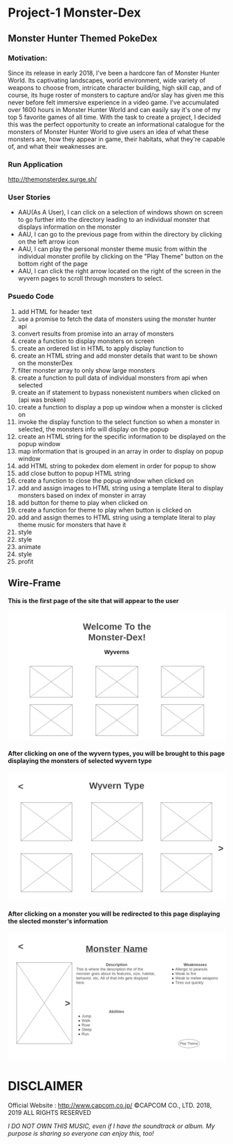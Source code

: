 # Project-1 Monster-Dex
## Monster Hunter Themed PokeDex
### Motivation:
Since its release in early 2018, I've been a hardcore fan of Monster Hunter World. Its captivating landscapes, world environment, wide variety of weapons to choose from, intricate character building, high skill cap, and of course, its huge roster of monsters to capture and/or slay has given me this never before felt immersive experience in a video game. I've accumulated over 1600 hours in Monster Hunter World and can easily say it's one of my top 5 favorite games of all time. With the task to create a project, I decided this was the perfect opportunity to create an informational catalogue for the monsters of Monster Hunter World to give users an idea of what these monsters are, how they appear in game, their habitats, what they're capable of, and what their weaknesses are.

### Run Application
http://themonsterdex.surge.sh/

### User Stories
* AAU(As A User), I can click on a selection of windows shown on screen to go further into the directory leading to an individual monster that displays information on the monster
* AAU, I can go to the previous page from within the directory by clicking on the left arrow icon
* AAU, I can play the personal monster theme music from within the individual monster profile by clicking on the "Play Theme" button on the bottom right of the page
* AAU, I can click the right arrow located on the right of the screen in the wyvern pages to scroll through monsters to select.

### Psuedo Code

1. add HTML for header text
2. use a promise to fetch the data of monsters using the monster hunter api
3. convert results from promise into an array of monsters
4. create a function to display monsters on screen 
5. create an ordered list in HTML to apply display function to
6. create an HTML string and add monster details that want to be shown on the monsterDex
7. filter monster array to only show large monsters
8. create a function to pull data of individual monsters from api when selected
9. create an if statement to bypass nonexistent numbers when clicked on (api was broken)
10. create a function to display a pop up window when a monster is clicked on
11. invoke the display function to the select function so when a monster in selected, the monsters info will display on the popup
12. create an HTML string for the specific information to be displayed on the popup window
13. map information that is grouped in an array in order to display on popup window
14. add HTML string to pokedex dom element in order for popup to show 
15. add close button to popup HTML string
16. create a function to close the popup window when clicked on
17. add and assign images to HTML string using a template literal to display monsters based on index of monster in array
18. add button for theme to play when clicked on 
19. create a function for theme to play when button is clicked on
20. add and assign themes to HTML string using a template literal to play theme music for monsters that have it
21. style
22. style
23. animate
24. style
25. profit




## Wire-Frame
#### This is the first page of the site that will appear to the user
![Image of Home/Main page](images/1-Wyvern-Page.png)
#### After clicking on one of the wyvern types, you will be brought to this page displaying the monsters of selected wyvern type
![Image of Home/Main page](images/2-Monster-List.png)
#### After clicking on a monster you will be redirected to this page displaying the slected monster's information
![Image of Home/Main page](images/3-Monster-Details.png)

# DISCLAIMER
Official Website : http://www.capcom.co.jp/
©CAPCOM CO., LTD. 2018, 2019 ALL RIGHTS RESERVED

*I DO NOT OWN THIS MUSIC, even if I have the soundtrack or album.*
*My purpose is sharing so everyone can enjoy this, too!*